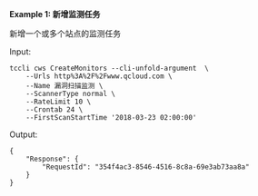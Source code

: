 **Example 1: 新增监测任务**

新增一个或多个站点的监测任务

Input: 

```
tccli cws CreateMonitors --cli-unfold-argument  \
    --Urls http%3A%2F%2Fwww.qcloud.com \
    --Name 漏洞扫描监测 \
    --ScannerType normal \
    --RateLimit 10 \
    --Crontab 24 \
    --FirstScanStartTime '2018-03-23 02:00:00'
```

Output: 
```
{
    "Response": {
        "RequestId": "354f4ac3-8546-4516-8c8a-69e3ab73aa8a"
    }
}
```


